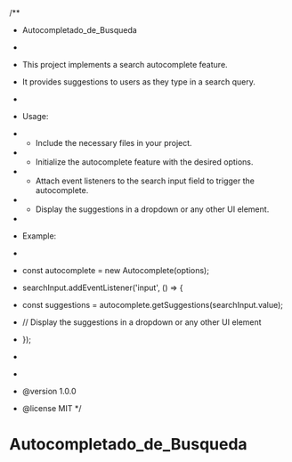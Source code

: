 /\*\*

- Autocompletado_de_Busqueda
-
- This project implements a search autocomplete feature.
- It provides suggestions to users as they type in a search query.
-
- Usage:
- - Include the necessary files in your project.
- - Initialize the autocomplete feature with the desired options.
- - Attach event listeners to the search input field to trigger the autocomplete.
- - Display the suggestions in a dropdown or any other UI element.
-
- Example:
- ```

  ```

- const autocomplete = new Autocomplete(options);
- searchInput.addEventListener('input', () => {
- const suggestions = autocomplete.getSuggestions(searchInput.value);
- // Display the suggestions in a dropdown or any other UI element
- });
- ```

  ```

-
- @version 1.0.0
- @license MIT
  \*/

# Autocompletado_de_Busqueda
